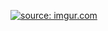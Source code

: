 <a href="http://imgur.com/n55GMpm"><img src="http://i.imgur.com/n55GMpm.png" title="source: imgur.com" /></a>